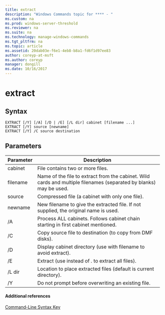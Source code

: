 ```yaml
---
title: extract
description: "Windows Commands topic for **** - "
ms.custom: na
ms.prod: windows-server-threshold
ms.reviewer: na
ms.suite: na
ms.technology: manage-windows-commands
ms.tgt_pltfrm: na
ms.topic: article
ms.assetid: 20dab03e-f6e1-4eb8-b8a1-fd6f1d97ee83
author: coreyp-at-msft
ms.author: coreyp
manager: dongill
ms.date: 10/16/2017
---
```


# extract



## Syntax

```
EXTRACT [/Y] [/A] [/D | /E] [/L dir] cabinet [filename ...]
EXTRACT [/Y] source [newname]
EXTRACT [/Y] /C source destination
```

## Parameters

|Parameter|Description|
|---------|-----------|
|cabinet|File contains two or more files.|
|filename|Name of the file to extract from the cabinet. Wild cards and multiple filenames (separated by blanks) may be used.|
|source|Compressed file (a cabinet with only one file).|
|newname|New filename to give the extracted file. If not supplied, the original name is used.|
|/A|Process ALL cabinets. Follows cabinet chain starting in first cabinet mentioned.|
|/C|Copy source file to destination (to copy from DMF disks).|
|/D|Display cabinet directory (use with filename to avoid extract).|
|/E|Extract (use instead of *.* to extract all files).|
|/L dir|Location to place extracted files (default is current directory).|
|/Y|Do not prompt before overwriting an existing file.|

#### Additional references

[Command-Line Syntax Key](command-line-syntax-key.md)